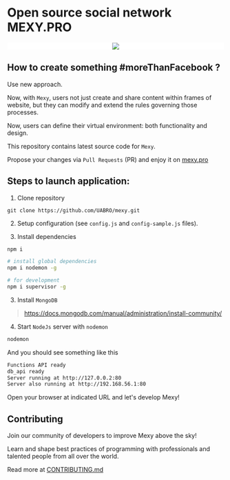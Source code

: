 # Open source social network MEXY.PRO

<div style="text-align:center;background:white;"><img src="https://raw.githubusercontent.com/UABRO/mexy/master/public/img/logo.png" style="max-height:200px"></div>

## How to create something #moreThanFacebook ?

Use new approach.

Now, with `Mexy`, users not just create and share content within frames of website,
but they can modify and extend the rules governing those processes.

Now, users can define their virtual environment: both functionality and design.

This repository contains latest source code for `Mexy`.

Propose your changes via `Pull Requests` (PR) and enjoy it on [mexy.pro](https://mexy.pro)

## Steps to launch application:

1) Clone repository
```git
git clone https://github.com/UABRO/mexy.git
```

2) Setup configuration (see `config.js` and `config-sample.js` files).

3) Install dependencies

```bash
npm i

# install global dependencies
npm i nodemon -g

# for development
npm i supervisor -g
```

3) Install `MongoDB`
> https://docs.mongodb.com/manual/administration/install-community/

4) Start `NodeJs` server with `nodemon`

```bash
nodemon
```

And you should see something like this

```bash
Functions API ready
db_api ready
Server running at http://127.0.0.2:80
Server also running at http://192.168.56.1:80
```

Open your browser at indicated URL and let's develop Mexy!

## Contributing

Join our community of developers to improve Mexy above the sky!

Learn and shape best practices of programming with professionals and talented people from all over the world.

Read more at [CONTRIBUTING.md](https://github.com/UABRO/mexy/blob/master/CONTRIBUTING.md)